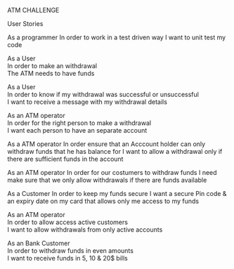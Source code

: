 ATM CHALLENGE

User Stories

As a programmer
In order to work in a test driven way
I want to unit test my code

 As a User       
 In order to make an withdrawal      
 The ATM needs to have funds

As a User               
In order to know if my withdrawal was successful or unsuccessful               
I want to receive a message with my withdrawal details


As an ATM operator          
In order for the right person to make a withdrawal            
I want each person to have an separate account

As a ATM operator
In order ensure that an Acccount holder can only withdraw funds that he has balance for
I want to allow a withdrawal only if there are sufficient funds in the account

As an ATM operator
In order for our costumers to withdraw funds
I need make sure that we only allow withdrawals if there are funds available

As a Customer
In order to keep my funds secure
I want a secure Pin code & an expiry date on my card that allows only me access to my funds

As an ATM operator             
In order to allow access active customers             
I want to allow withdrawals from only active accounts

As an Bank Customer    
In order to withdraw funds in even amounts  
I want to receive funds in 5, 10 & 20$ bills


